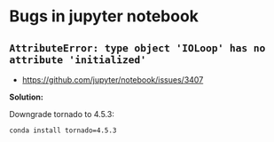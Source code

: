 # Bugs in jupyter notebook

## `AttributeError: type object 'IOLoop' has no attribute 'initialized'`

- https://github.com/jupyter/notebook/issues/3407

**Solution:**

Downgrade tornado to 4.5.3:

~~~~
conda install tornado=4.5.3
~~~~

